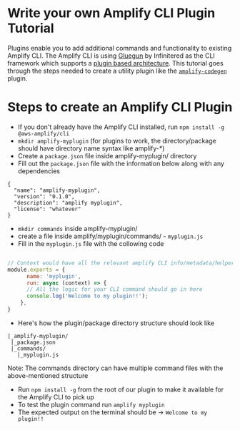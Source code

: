 # Write your own Amplify CLI Plugin Tutorial

Plugins enable you to add additional commands and functionality to existing Amplify CLI. 
The Amplify CLI is using [Gluegun](https://infinitered.github.io/gluegun/) by Infinitered as the CLI framework which supports a [plugin based architecture](https://infinitered.github.io/gluegun/#/tutorial-making-a-plugin).
This tutorial goes through the steps needed to create a utility plugin like the [`amplify-codegen` ](https://github.com/aws-amplify/amplify-cli/tree/master/packages/amplify-codegen) plugin.

# Steps to create an Amplify CLI Plugin

  - If you don't already have the Amplify CLI installed, run `npm install -g @aws-amplify/cli` 
  - `mkdir amplify-myplugin` (for plugins to work, the directory/package should have directory name syntax like amplify-*)
  - Create a `package.json` file inside amplify-myplugin/ directory
  -  Fill out the `package.json` file with the information below along with any dependencies
  ```
  {
    "name": "amplify-myplugin",
    "version": "0.1.0",
    "description": "amplify myplugin",
    "license": "whatever"
  }
  ```
  - `mkdir commands` inside amplify-myplugin/
  - create a file inside amplify/myplugin/commands/ - `myplugin.js`
  - Fill in the `myplugin.js` file with the collowing code
  ```js
  
// Context would have all the relevant amplify CLI info/metadata/helper functions that are needed by the plugins
module.exports = {
        name: 'myplugin',
        run: async (context) => {
        // All the logic for your CLI command should go in here
        console.log('Welcome to my plugin!!');
      },
}
  ```
  - Here's how the plugin/package directory structure should look like
   ```
   |_amplify-myplugin/
    |_package.json
    |_commands/
      |_myplugin.js
   ```
   Note: The commands directory can have multiple command files with the above-mentioned structure
 - Run `npm install -g` from the root of our plugin to make it available for the Amplify CLI to pick up
 - To test the plugin command run `amplify myplugin`
 - The expected output on the terminal should be -> `Welcome to my plugin!!`
